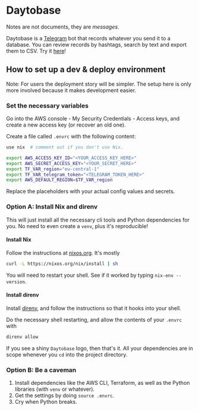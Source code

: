 # Daytobase

Notes are not documents, they are *messages*.

Daytobase is a [Telegram](https://telegram.org/) bot that records whatever you send it to a database. You can review records by hashtags, search by text and export them to CSV. Try it [here](https://telegram.me/daytobasebot)!

## How to set up a dev & deploy environment

Note: For users the deployment story will be simpler. The setup here is only more involved because it makes development easier.

### Set the necessary variables

Go into the AWS console - My Security Credentials - Access keys, and create a new access key (or recover an old one).

Create a file called `.envrc` with the following content:

```bash
use nix  # comment out if you don't use Nix.

export AWS_ACCESS_KEY_ID="<YOUR_ACCESS_KEY_HERE>"
export AWS_SECRET_ACCESS_KEY="<YOUR_SECRET_HERE>"
export TF_VAR_region="eu-central-1"
export TF_VAR_telegram_token="<TELEGRAM_TOKEN_HERE>"
export AWS_DEFAULT_REGION=$TF_VAR_region
```

Replace the placeholders with your actual config values and secrets.

### Option A: Install Nix and direnv

This will just install all the necessary cli tools and Python dependencies for you. No need to even create a `venv`, plus it's reproducible!

#### Install Nix

Follow the instructions at [nixos.org](https://nixos.org/download.html). It's mostly

```bash
curl -L https://nixos.org/nix/install | sh
```

You will need to restart your shell. See if it worked by typing `nix-env --version`.

#### Install direnv

Install [direnv](https://direnv.net/), and follow the instructions so that it hooks into your shell.

Do the necessary shell restarting, and allow the contents of your `.envrc` with

```bash
direnv allow
```

If you see a shiny `Daytobase` logo, then that's it. All your dependencies are in scope whenever you `cd` into the project directory.

### Option B: Be a caveman

1. Install dependencies like the AWS CLI, Terraform, as well as the Python libraries (with `venv` or whatever).
2. Get the settings by doing `source .envrc`.
3. Cry when Python breaks.
